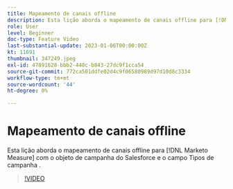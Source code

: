 ```yaml
---
title: Mapeamento de canais offline
description: Esta lição aborda o mapeamento de canais offline para [!DNL Marketo Measure] com o objeto de campanha do Salesforce e o campo Tipos de campanha .
role: User
level: Beginner
doc-type: Feature Video
last-substantial-update: 2023-01-06T00:00:00Z
kt: 11691
thumbnail: 347249.jpeg
exl-id: 47891628-bbb2-440c-b843-27dc9f1cca54
source-git-commit: 772ca501ddfe02d4c9f06580989d97d10d8c3334
workflow-type: tm+mt
source-wordcount: '44'
ht-degree: 0%

---
```


# Mapeamento de canais offline

Esta lição aborda o mapeamento de canais offline para [!DNL Marketo Measure] com o objeto de campanha do Salesforce e o campo Tipos de campanha .

>[!VIDEO](https://video.tv.adobe.com/v/347249/?quality=12&learn=on)
